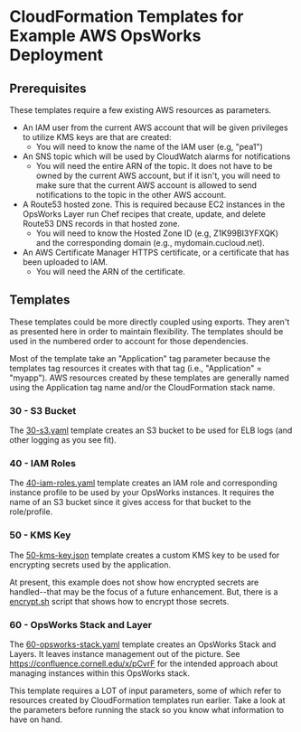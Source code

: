 # CloudFormation Templates for Example AWS OpsWorks Deployment

## Prerequisites

These templates require a few existing AWS resources as parameters.

* An IAM user from the current AWS account that will be given privileges to utilize KMS keys are that are created:
  * You will need to know the name of the IAM user (e.g, "pea1")
* An SNS topic which will be used by CloudWatch alarms for notifications
  * You will need the entire ARN of the topic. It does not have to be owned by the current AWS account, but if it isn't, you will need to make sure that the current AWS account is allowed to send notifications to the topic in the other AWS account.
* A Route53 hosted zone. This is required because EC2 instances in the OpsWorks Layer run Chef recipes that create, update, and delete Route53 DNS records in that hosted zone.
  * You will need to know the Hosted Zone ID (e.g, Z1K99BI3YFXQK) and the corresponding domain (e.g., mydomain.cucloud.net).
* An AWS Certificate Manager HTTPS certificate, or a certificate that has been uploaded to IAM.
  * You will need the ARN of the certificate.

## Templates

These templates could be more directly coupled using exports. They aren't as presented here in order to maintain flexibility. The templates should be used in the numbered order to account for those dependencies.

Most of the template take an "Application" tag parameter because the templates tag resources it creates with that tag (i.e., "Application" = "myapp"). AWS resources created by these templates are generally named using the Application tag name and/or the CloudFormation stack name.

### 30 - S3 Bucket

The [30-s3.yaml](30-s3.yaml) template creates an S3 bucket to be used for ELB logs (and other logging as you see fit).

### 40 - IAM Roles

The [40-iam-roles.yaml](40-iam-roles.yaml) template creates an IAM role and corresponding instance profile to be used by your OpsWorks instances. It requires the name of an S3 bucket since it gives access for that bucket to the role/profile.

### 50 - KMS Key

The [50-kms-key.json](50-kms-key.json) template creates a custom KMS key to be used for encrypting secrets used by the application.

At present, this example does not show how encrypted secrets are handled--that may be the focus of a future enhancement. But, there is a [encrypt.sh](../misc/encrypt.sh) script that shows how to encrypt those secrets.

### 60 - OpsWorks Stack and Layer

The [60-opsworks-stack.yaml](60-opsworks-stack.yaml) template creates an OpsWorks Stack and Layers. It leaves instance management out of the picture. See https://confluence.cornell.edu/x/pCvrF for the intended approach about managing instances within this OpsWorks stack.

This template requires a LOT of input parameters, some of which refer to resources created by CloudFormation templates run earlier. Take a look at the parameters before running the stack so you know what information to have on hand.